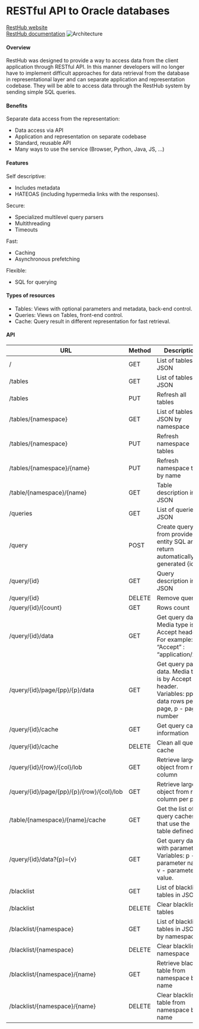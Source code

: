RESTful API to Oracle databases
=======

<a href="http://valdasraps.github.io/resthub" target="_blank">RestHub website</a><br>
<a href="https://raw.githubusercontent.com/valdasraps/resthub/master/doc/RestHUB_docs.pdf" target="_blank">RestHub documentation</a>
![Architecture](https://raw.githubusercontent.com/valdasraps/resthub/master/doc/resthub.jpg "Architecture")

#### Overview

RestHub was designed to provide a way to access data from the client application through RESTful API. In this manner developers will no longer have to implement difficult approaches for data retrieval from the database in representational layer and can separate application and representation codebase. They will be able to access data through the RestHub system by sending simple SQL queries.

#### Benefits

Separate data access from the representation:

- Data access via API
- Application and representation on separate codebase
- Standard, reusable API
- Many ways to use the service (Browser, Python, Java, JS, ...)

#### Features

Self descriptive:

- Includes metadata
- HATEOAS (including hypermedia links with the responses).

Secure:

- Specialized multilevel query parsers
- Multithreading
- Timeouts

Fast:

- Caching
- Asynchronous prefetching

Flexible:

- SQL for querying

#### Types of resources

- Tables: Views with optional parameters and metadata, back-end control.
- Queries: Views on Tables, front-end control.
- Cache: Query result in different representation for fast retrieval.

#### API

| URL | Method | Description |
|-----|--------|-------------|
| / | GET | List of tables in JSON |
| /tables | GET | List of tables in JSON |
| /tables | PUT | Refresh all tables |
| /tables/{namespace} | GET | List of tables in JSON by namespace |
| /tables/{namespace} | PUT | Refresh namespace tables |
| /tables/{namespace}/{name} | PUT | Refresh namespace table by name |
| /table/{namespace}/{name} | GET | Table description in JSON |
| /queries | GET | List of queries in JSON |
| /query | POST | Create query from provided entity SQL and return automatically generated {id} |
| /query/{id} | GET | Query description in JSON |
| /query/{id} | DELETE | Remove query |
| /query/{id}/{count} | GET | Rows count |
| /query/{id}/data | GET | Get query data. Media type is by Accept header. For example: “Accept” : “application/xml” |
| /query/{id}/page/{pp}/{p}/data | GET | Get query page data. Media type is by Accept header. Variables: pp - data rows per page, p - page number |
| /query/{id}/cache | GET | Get query cache information |
| /query/{id}/cache | DELETE | Clean all query cache |
| /query/{id}/{row}/{col}/lob | GET | Retrieve large object from row column|
| /query/{id}/page/{pp}/{p}/{row}/{col}/lob | GET | Retrieve large object from row column per page |
| /table/{namespace}/{name}/cache | GET | Get the list of query caches that use the table defined |
| /query/{id}/data?{p}={v} | GET | Get query data with parameters. Variables: p - parameter name, v - parameter value. |
| /blacklist | GET | List of blacklist tables in JSON |
| /blacklist | DELETE | Clear blacklist tables |
| /blacklist/{namespace} | GET | List of blacklist tables in JSON by namespace |
| /blacklist/{namespace} | DELETE | Clear blacklist by namespace |
| /blacklist/{namespace}/{name} | GET | Retrieve blacklist table from namespace by name |
| /blacklist/{namespace}/{name} | DELETE | Clear blacklist table from namespace  by name |

